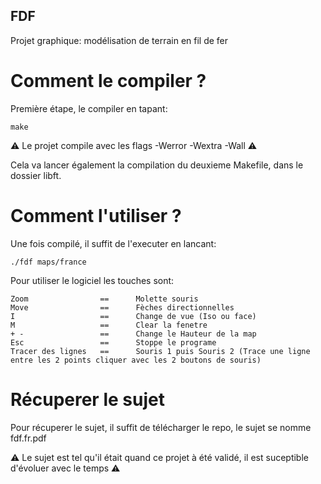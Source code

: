 ## FDF
Projet graphique: modélisation de terrain en fil de fer

# Comment le compiler ?

Première étape, le compiler en tapant:
```
make
```

⚠️ Le projet compile avec les flags -Werror -Wextra -Wall ⚠️

Cela va lancer également la compilation du deuxieme Makefile, dans le dossier libft.

# Comment l'utiliser ?

Une fois compilé, il suffit de l'executer en lancant:
```
./fdf maps/france
```
Pour utiliser le logiciel les touches sont:
```
Zoom              	==      Molette souris
Move              	==      Fèches directionnelles
I                 	==      Change de vue (Iso ou face)
M                 	==      Clear la fenetre
+ -               	==      Change le Hauteur de la map
Esc               	==      Stoppe le programe
Tracer des lignes 	==      Souris 1 puis Souris 2 (Trace une ligne entre les 2 points cliquer avec les 2 boutons de souris)  
```

# Récuperer le sujet

Pour récuperer le sujet, il suffit de télécharger le repo, le sujet se nomme fdf.fr.pdf

⚠️ Le sujet est tel qu'il était quand ce projet à été validé, il est suceptible d'évoluer avec le temps ⚠️
